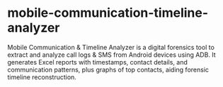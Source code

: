 # mobile-communication-timeline-analyzer
Mobile Communication &amp; Timeline Analyzer is a digital forensics tool to extract and analyze call logs &amp; SMS from Android devices using ADB. It generates Excel reports with timestamps, contact details, and communication patterns, plus graphs of top contacts, aiding forensic timeline reconstruction.
